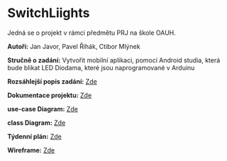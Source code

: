 # SwitchLiights
<p>Jedná se o projekt v rámci předmětu PRJ na škole OAUH.</p>
<p><b>Autoři:</b> Jan Javor, Pavel Řihák, Ctibor Mlýnek</p>
<p><b>Stručně o zadání:</b> Vytvořit mobilní aplikaci, pomocí Android studia, která bude blikat LED Diodama, které jsou naprogramované v Arduinu</p>
<p><b>Rozsáhlejší popis zadání:</b> <a href="https://github.com/realfaid/SchoolProject/blob/main/doc/Dokumentace.md">Zde</a></p>
<p><b>Dokumentace projektu:</b> <a href="https://github.com/realfaid/SwitchLiights/blob/main/doc/SwitchLiights%20Dokumentace.pdf">Zde</a></p>
<p><b>use-case Diagram:</b> <a href="https://github.com/realfaid/SchoolProject/blob/main/doc/Diagram.jpeg">Zde</a></p>
<p><b>class Diagram:</b> <a href="https://github.com/realfaid/SwitchLiights/blob/main/doc/UML%20class.png">Zde</a></p>
<p><b>Týdenní plán:</b> <a href="https://github.com/realfaid/SchoolProject/blob/main/plan.md">Zde</a></p>
<p><b>Wireframe:</b> <a href="https://github.com/realfaid/SwitchLiights/blob/main/doc/wireframe.jpg">Zde</a></p>
